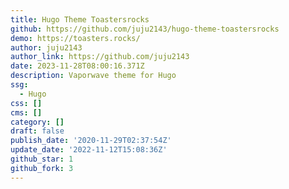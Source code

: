 ```yaml
---
title: Hugo Theme Toastersrocks
github: https://github.com/juju2143/hugo-theme-toastersrocks
demo: https://toasters.rocks/
author: juju2143
author_link: https://github.com/juju2143
date: 2023-11-28T08:00:16.371Z
description: Vaporwave theme for Hugo
ssg:
  - Hugo
css: []
cms: []
category: []
draft: false
publish_date: '2020-11-29T02:37:54Z'
update_date: '2022-11-12T15:08:36Z'
github_star: 1
github_fork: 3
---
```

